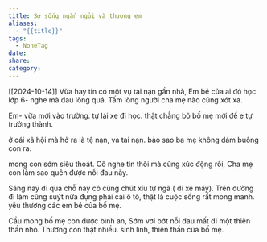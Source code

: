 ```yaml
---
title: Sự sống ngắn ngủi và thương em
aliases:
  - "{{title}}"
tags:
  - NoneTag
date: 
share: 
category:
---
```


[[2024-10-14]]
Vừa hay tin có một vụ tai nạn gần nhà, Em bé của ai đó học lớp 6- nghe mà đau lòng quá.
Tấm lòng người cha mẹ nào cũng xót xa.

Em- vừa mới vào trường. tự lái xe đi học. thật chẳng bõ bố mẹ mới để e tự trưởng thành.

ở cái xã hội mà hở ra là tệ nạn, và tai nạn. bảo sao ba mẹ không dám buông con ra.

mong con sớm siêu thoát. Cô nghe tin thôi mà cũng xúc động rồi, Cha mẹ con làm sao quên được nỗi đau này.

Sáng nay đi qua chỗ này cô cũng chút xíu tự ngã ( đi xe máy). Trên đường đi làm cũng suýt nữa đụng phải cái ô tô, thật là cuộc sống rất mong manh. yêu thương các em bé của bố mẹ.

Cầu mong bố mẹ con được bình an, Sớm vơi bớt nỗi đau mất đi một thiên thần nhỏ. Thương con thật nhiều. sinh linh, thiên thần của bố mẹ.